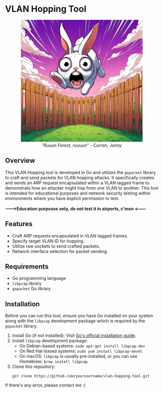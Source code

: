 # VLAN Hopping Tool
<p align="center">
  <img src="bunnyy.jpeg">
  <br>
  <i>"Ruuun Forest, ruuuun" - Curran, Jenny</i>
</p>


## Overview

This VLAN Hopping tool is developed in Go and utilizes the `gopacket` library to craft and send packets for VLAN hopping attacks. It specifically creates and sends an ARP request encapsulated within a VLAN tagged frame to demonstrate how an attacker might hop from one VLAN to another. This tool is intended for educational purposes and network security testing within environments where you have explicit permission to test.
<br>
<br>
<b>--->Education purposes only, do not test it in airports, c'mon <--- </b>
## Features

- Craft ARP requests encapsulated in VLAN tagged frames.
- Specify target VLAN ID for hopping.
- Utilize raw sockets to send crafted packets.
- Network interface selection for packet sending.

## Requirements

- Go programming language
- `libpcap` library
- `gopacket` Go library

## Installation

Before you can run this tool, ensure you have Go installed on your system along with the `libpcap` development package which is required by the `gopacket` library.

1. Install Go (if not installed): Visit [Go's official installation guide](https://golang.org/doc/install).
2. Install `libpcap` development package:
   - On Debian-based systems: `sudo apt-get install libpcap-dev`
   - On Red Hat-based systems: `sudo yum install libpcap-devel`
   - On macOS: `libpcap` is usually pre-installed, or you can use Homebrew: `brew install libpcap`
3. Clone this repository:
   ```
   git clone https://github.com/yourusername/vlan-hopping-tool.git
   ```
If there's any error, please contact me :)
